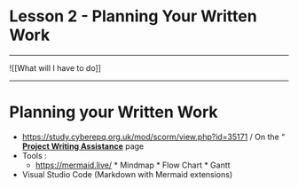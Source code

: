 # Lesson 2 - Planning Your Written Work



---

![[What will I have to do]]


---
# Planning your Written Work

* [https://study\.cyberepq\.org\.uk/mod/scorm/view\.php?id=35171](https://study.cyberepq.org.uk/mod/scorm/view.php?id=35171) / On the “ __[Project Writing Assistance](https://study.cyberepq.org.uk/course/view.php?id=62&section=3)__ page
* Tools :
	* [https://mermaid\.live/](https://mermaid.live/)
		  * Mindmap
		  * Flow Chart
		  * Gantt
* Visual Studio Code \(Markdown with Mermaid extensions\)
